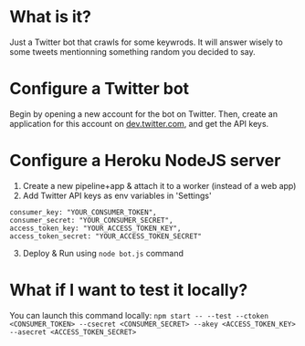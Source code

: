 # What is it?
Just a Twitter bot that crawls for some keywrods. It will answer wisely to some tweets mentionning something random you decided to say.

# Configure a Twitter bot
Begin by opening a new account for the bot on Twitter. Then, create an application for this account on [dev.twitter.com](http://dev.twitter.com), and get the API keys.

# Configure a Heroku NodeJS server
1) Create a new pipeline+app & attach it to a worker (instead of a web app)
2) Add Twitter API keys as env variables in 'Settings'
```
consumer_key: "YOUR_CONSUMER_TOKEN",
consumer_secret: "YOUR_CONSUMER_SECRET",
access_token_key: "YOUR_ACCESS_TOKEN_KEY",
access_token_secret: "YOUR_ACCESS_TOKEN_SECRET"
```
3) Deploy & Run using `node bot.js` command

# What if I want to test it locally?
You can launch this command locally: `npm start -- --test --ctoken <CONSUMER_TOKEN> --csecret <CONSUMER_SECRET> --akey <ACCESS_TOKEN_KEY> --asecret <ACCESS_TOKEN_SECRET>`
